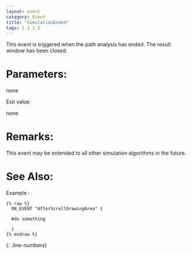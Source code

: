 ```yaml
---
layout: event
category: Event
title: "SimulationEnded"
tags: 1.3 1.5
---
```


This event is triggered when the path analysis has ended. The result window has been closed.  

# Parameters:  

none

Exit value:

none

# Remarks:  

This event may be extended to all other simulation algorithms in the future.  

# See Also:  



Example :  

```adoscript
{% raw %}
  ON_EVENT "AfterScrollDrawingArea" {
  
  #do something
  
  }
{% endraw %}
```
{: .line-numbers}

